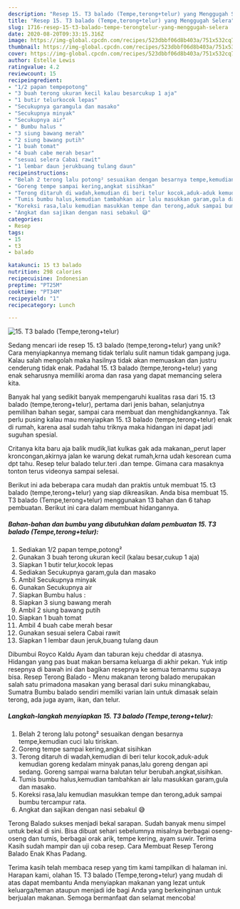 ```yaml
---
description: "Resep 15. T3 balado (Tempe,terong+telur) yang Menggugah Selera"
title: "Resep 15. T3 balado (Tempe,terong+telur) yang Menggugah Selera"
slug: 1716-resep-15-t3-balado-tempe-terongtelur-yang-menggugah-selera
date: 2020-08-20T09:33:15.316Z
image: https://img-global.cpcdn.com/recipes/523dbbf06d8b403a/751x532cq70/15-t3-balado-tempeterongtelur-foto-resep-utama.jpg
thumbnail: https://img-global.cpcdn.com/recipes/523dbbf06d8b403a/751x532cq70/15-t3-balado-tempeterongtelur-foto-resep-utama.jpg
cover: https://img-global.cpcdn.com/recipes/523dbbf06d8b403a/751x532cq70/15-t3-balado-tempeterongtelur-foto-resep-utama.jpg
author: Estelle Lewis
ratingvalue: 4.2
reviewcount: 15
recipeingredient:
- "1/2 papan tempepotong"
- "3 buah terong ukuran kecil kalau besarcukup 1 aja"
- "1 butir telurkocok lepas"
- "Secukupnya garamgula dan masako"
- "Secukupnya minyak"
- "Secukupnya air"
- " Bumbu halus "
- "3 siung bawang merah"
- "2 siung bawang putih"
- "1 buah tomat"
- "4 buah cabe merah besar"
- "sesuai selera Cabai rawit"
- "1 lembar daun jerukbuang tulang daun"
recipeinstructions:
- "Belah 2 terong lalu potong² sesuaikan dengan besarnya tempe,kemudian cuci lalu tiriskan."
- "Goreng tempe sampai kering,angkat sisihkan"
- "Terong ditaruh di wadah,kemudian di beri telur kocok,aduk-aduk kemudian goreng kedalam minyak panas,lalu goreng dengan api sedang. Goreng sampai warna balutan telur berubah.angkat,sisihkan."
- "Tumis bumbu halus,kemudian tambahkan air lalu masukkan garam,gula dan masako."
- "Koreksi rasa,lalu kemudian masukkan tempe dan terong,aduk sampai bumbu tercampur rata."
- "Angkat dan sajikan dengan nasi sebakul 😅"
categories:
- Resep
tags:
- 15
- t3
- balado

katakunci: 15 t3 balado 
nutrition: 298 calories
recipecuisine: Indonesian
preptime: "PT25M"
cooktime: "PT34M"
recipeyield: "1"
recipecategory: Lunch

---
```



![15. T3 balado (Tempe,terong+telur)](https://img-global.cpcdn.com/recipes/523dbbf06d8b403a/751x532cq70/15-t3-balado-tempeterongtelur-foto-resep-utama.jpg)

Sedang mencari ide resep 15. t3 balado (tempe,terong+telur) yang unik? Cara menyiapkannya memang tidak terlalu sulit namun tidak gampang juga. Kalau salah mengolah maka hasilnya tidak akan memuaskan dan justru cenderung tidak enak. Padahal 15. t3 balado (tempe,terong+telur) yang enak seharusnya memiliki aroma dan rasa yang dapat memancing selera kita.

Banyak hal yang sedikit banyak mempengaruhi kualitas rasa dari 15. t3 balado (tempe,terong+telur), pertama dari jenis bahan, selanjutnya pemilihan bahan segar, sampai cara membuat dan menghidangkannya. Tak perlu pusing kalau mau menyiapkan 15. t3 balado (tempe,terong+telur) enak di rumah, karena asal sudah tahu triknya maka hidangan ini dapat jadi suguhan spesial.

Critanya kita baru aja balik mudik,liat kulkas gak ada makanan,,perut laper kroncongan,akirnya jalan ke warung dekat rumah,krna udah kesorean cuma dpt tahu. Resep telur balado telur.teri .dan tempe. Gimana cara masaknya tonton terus videonya sampai selesai.


Berikut ini ada beberapa cara mudah dan praktis untuk membuat 15. t3 balado (tempe,terong+telur) yang siap dikreasikan. Anda bisa membuat 15. T3 balado (Tempe,terong+telur) menggunakan 13 bahan dan 6 tahap pembuatan. Berikut ini cara dalam membuat hidangannya.

<!--inarticleads1-->

##### Bahan-bahan dan bumbu yang dibutuhkan dalam pembuatan 15. T3 balado (Tempe,terong+telur):

1. Sediakan 1/2 papan tempe,potong²
1. Gunakan 3 buah terong ukuran kecil (kalau besar,cukup 1 aja)
1. Siapkan 1 butir telur,kocok lepas
1. Sediakan Secukupnya garam,gula dan masako
1. Ambil Secukupnya minyak
1. Gunakan Secukupnya air
1. Siapkan  Bumbu halus :
1. Siapkan 3 siung bawang merah
1. Ambil 2 siung bawang putih
1. Siapkan 1 buah tomat
1. Ambil 4 buah cabe merah besar
1. Gunakan sesuai selera Cabai rawit
1. Siapkan 1 lembar daun jeruk,buang tulang daun


Dibumbui Royco Kaldu Ayam dan taburan keju cheddar di atasnya. Hidangan yang pas buat makan bersama keluarga di akhir pekan. Yuk intip resepnya di bawah ini dan bagikan resepnya ke semua temanmu supaya bisa. Resep Terong Balado - Menu makanan terong balado merupakan salah satu primadona masakan yang berasal dari suku minangkabau, Sumatra Bumbu balado sendiri memilki varian lain untuk dimasak selain terong, ada juga ayam, ikan, dan telur. 

<!--inarticleads2-->

##### Langkah-langkah menyiapkan 15. T3 balado (Tempe,terong+telur):

1. Belah 2 terong lalu potong² sesuaikan dengan besarnya tempe,kemudian cuci lalu tiriskan.
1. Goreng tempe sampai kering,angkat sisihkan
1. Terong ditaruh di wadah,kemudian di beri telur kocok,aduk-aduk kemudian goreng kedalam minyak panas,lalu goreng dengan api sedang. Goreng sampai warna balutan telur berubah.angkat,sisihkan.
1. Tumis bumbu halus,kemudian tambahkan air lalu masukkan garam,gula dan masako.
1. Koreksi rasa,lalu kemudian masukkan tempe dan terong,aduk sampai bumbu tercampur rata.
1. Angkat dan sajikan dengan nasi sebakul 😅


Terong Balado sukses menjadi bekal sarapan. Sudah banyak menu simpel untuk bekal di sini. Bisa dibuat sehari sebelumnya misalnya berbagai oseng-oseng dan tumis, berbagai orak arik, tempe kering, ayam suwir. Terima Kasih sudah mampir dan uji coba resep. Cara Membuat Resep Terong Balado Enak Khas Padang. 

Terima kasih telah membaca resep yang tim kami tampilkan di halaman ini. Harapan kami, olahan 15. T3 balado (Tempe,terong+telur) yang mudah di atas dapat membantu Anda menyiapkan makanan yang lezat untuk keluarga/teman ataupun menjadi ide bagi Anda yang berkeinginan untuk berjualan makanan. Semoga bermanfaat dan selamat mencoba!
